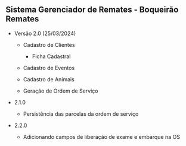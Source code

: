 ## Sistema Gerenciador de Remates - Boqueirão Remates

- Versão 2.0 (25/03/2024)
    - Cadastro de Clientes
        - Ficha Cadastral

    - Cadastro de Eventos
    - Cadastro de Animais
    - Geração de Ordem de Serviço

- 2.1.0
    - Persistência das parcelas da ordem de serviço
- 2.2.0
    - Adicionando campos de liberação de exame e embarque na OS
    